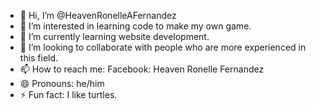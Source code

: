 - 👋 Hi, I’m @HeavenRonelleAFernandez
- 👀 I’m interested in learning code to make my own game.
- 🌱 I’m currently learning website development.
- 💞️ I’m looking to collaborate with people who are more experienced in this field.
- 📫 How to reach me: Facebook: Heaven Ronelle Fernandez
- 😄 Pronouns: he/him
- ⚡ Fun fact: I like turtles.

<!---
HeavenRonelleAFernandez/HeavenRonelleAFernandez is a ✨ special ✨ repository because its `README.md` (this file) appears on your GitHub profile.
You can click the Preview link to take a look at your changes.
--->

